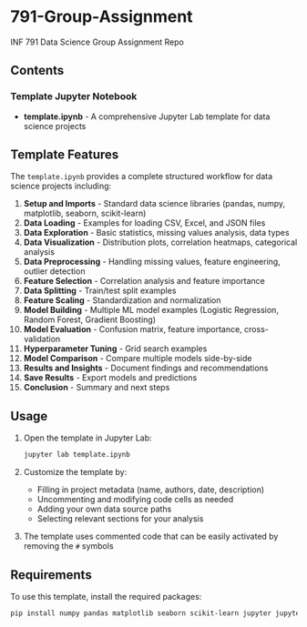 # 791-Group-Assignment
INF 791 Data Science Group Assignment Repo

## Contents

### Template Jupyter Notebook
- **template.ipynb** - A comprehensive Jupyter Lab template for data science projects

## Template Features

The `template.ipynb` provides a complete structured workflow for data science projects including:

1. **Setup and Imports** - Standard data science libraries (pandas, numpy, matplotlib, seaborn, scikit-learn)
2. **Data Loading** - Examples for loading CSV, Excel, and JSON files
3. **Data Exploration** - Basic statistics, missing values analysis, data types
4. **Data Visualization** - Distribution plots, correlation heatmaps, categorical analysis
5. **Data Preprocessing** - Handling missing values, feature engineering, outlier detection
6. **Feature Selection** - Correlation analysis and feature importance
7. **Data Splitting** - Train/test split examples
8. **Feature Scaling** - Standardization and normalization
9. **Model Building** - Multiple ML model examples (Logistic Regression, Random Forest, Gradient Boosting)
10. **Model Evaluation** - Confusion matrix, feature importance, cross-validation
11. **Hyperparameter Tuning** - Grid search examples
12. **Model Comparison** - Compare multiple models side-by-side
13. **Results and Insights** - Document findings and recommendations
14. **Save Results** - Export models and predictions
15. **Conclusion** - Summary and next steps

## Usage

1. Open the template in Jupyter Lab:
   ```bash
   jupyter lab template.ipynb
   ```

2. Customize the template by:
   - Filling in project metadata (name, authors, date, description)
   - Uncommenting and modifying code cells as needed
   - Adding your own data source paths
   - Selecting relevant sections for your analysis

3. The template uses commented code that can be easily activated by removing the `#` symbols

## Requirements

To use this template, install the required packages:

```bash
pip install numpy pandas matplotlib seaborn scikit-learn jupyter jupyterlab
```
